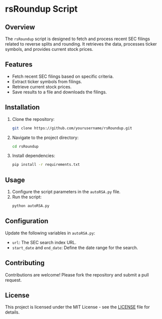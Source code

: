# rsRoundup Script

## Overview

The `rsRoundup` script is designed to fetch and process recent SEC filings related to reverse splits and rounding. It retrieves the data, processes ticker symbols, and provides current stock prices.

## Features

- Fetch recent SEC filings based on specific criteria.
- Extract ticker symbols from filings.
- Retrieve current stock prices.
- Save results to a file and downloads the filings.

## Installation

1. Clone the repository:
    ```bash
    git clone https://github.com/yourusername/rsRoundup.git
    ```

2. Navigate to the project directory:
    ```bash
    cd rsRoundup
    ```

3. Install dependencies:
    ```bash
    pip install -r requirements.txt
    ```

## Usage

1. Configure the script parameters in the `autoRSA.py` file.
2. Run the script:
    ```bash
    python autoRSA.py
    ```

## Configuration

Update the following variables in `autoRSA.py`:

- `url`: The SEC search index URL.
- `start_date` and `end_date`: Define the date range for the search.

## Contributing

Contributions are welcome! Please fork the repository and submit a pull request.

## License

This project is licensed under the MIT License - see the [LICENSE](LICENSE) file for details.
